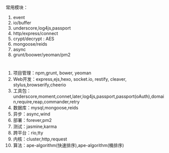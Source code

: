 常用模块：

1. event
2. io/buffer
3. underscore,log4js,passport
4. http/express/connect
5. crypt/decrypt : AES
6. mongoose/reids
7. async
8. grunt/boower/yeoman/pm2

#
1. 项目管理：npm,grunt, bower, yeoman
2. Web开发：express,ejs,hexo, socket.io, restify, cleaver, stylus,browserify,cheerio
3. 工具包： underscore,moment,connet,later,log4js,passport,passport(oAuth),domain,require,reap,commander,retry
4. 数据库：mysql,mongoose,reids
5. 异步：async,wind
6. 部署：forever,pm2
7. 测试：jasmine,karma
8. 跨平台：rio,tty
9. 内核：cluster,http,request
10. 算法：ape-algorithm(快速排序),ape-algorithm(桶排序)